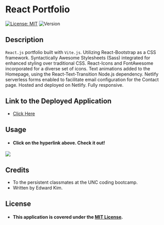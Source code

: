 # React Portfolio
[![License: MIT](https://img.shields.io/badge/License-MIT-blue.svg)](https://opensource.org/licenses/MIT)
![Version](https://img.shields.io/badge/Version-1.0.0-brightgreen.svg)

## Description
`React.js` portfolio built with `Vite.js`. Utilizing React-Bootstrap as a CSS framework. Syntactically Awesome Stylesheets (Sass) integrated for enhanced styling over traditional CSS. React-Icons and FontAwesome incorporated for a diverse set of icons. Text animations added to the Homepage, using the React-Text-Transition Node.js dependency. Netlify serverless forms enabled to facilitate email configuration for the Contact page. Hosted and deployed on Netlify. Fully responsive.

## Link to the Deployed Application
* <a href="https://reactportfolio-eddyk15501.netlify.app/">Click Here</a>

## Usage
* #### Click on the hyperlink above. Check it out!

<img src="https://user-images.githubusercontent.com/88423414/278173475-860a82a3-155e-4e32-a86b-d49de7f731f0.gif" />

## Credits
* To the persistent classmates at the UNC coding bootcamp.
* Written by Edward Kim.

## License
* #### This application is covered under the [MIT License](./LICENSE).

